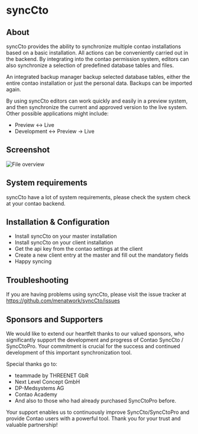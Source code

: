 syncCto
=======

About
-----

syncCto provides the ability to synchronize multiple contao installations based on a basic installation. All actions can be conveniently carried out in the backend. By integrating into the contao permission system, editors can also synchronize a selection of predefined database tables and files.

An integrated backup manager backup selected database tables, either the entire contao installation or just the personal data. Backups can be imported again.

By using syncCto editors can work quickly and easily in a preview system, and then synchronize the current and approved version to the live system. Other possible applications might include:

* Preview <-> Live
* Development <-> Preview -> Live


Screenshot
-----------

![File overview](http://menatwork.github.io/sync-doku/screenshots/file-overview.png)


System requirements
-------------------

syncCto have a lot of system requirements, please check the system check at your contao backend.


Installation & Configuration
----------------------------

* Install syncCto on your master installation
* Install syncCto on your client installation
* Get the api key from the contao settings at the client
* Create a new client entry at the master and fill out the mandatory fields
* Happy syncing


Troubleshooting
---------------

If you are having problems using syncCto, please visit the issue tracker at https://github.com/menatwork/syncCto/issues


Sponsors and Supporters
-----------------------
We would like to extend our heartfelt thanks to our valued sponsors, who significantly support the development and progress of Contao SyncCto / SyncCtoPro. Your commitment is crucial for the success and continued development of this important synchronization tool.

Special thanks go to:

- teammade by THREENET GbR 
- Next Level Concept GmbH 
- DP-Medsystems AG 
- Contao Academy
- And also to those who had already purchased SyncCtoPro before.

Your support enables us to continuously improve SyncCto/SyncCtoPro and provide Contao users with a powerful tool.
Thank you for your trust and valuable partnership!
